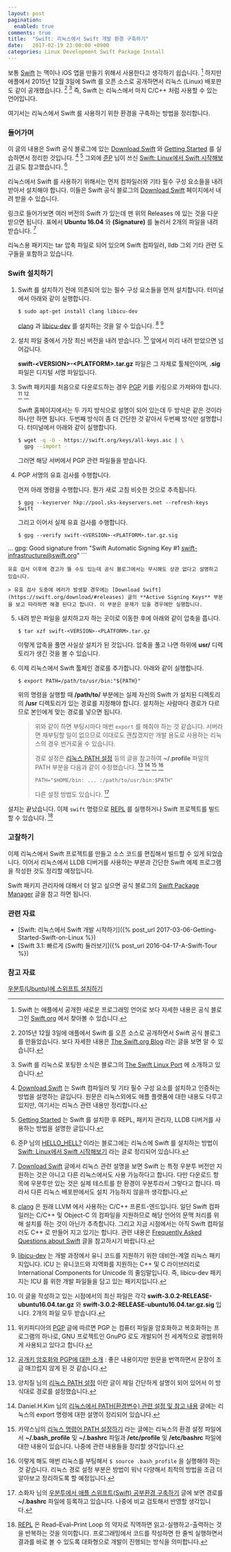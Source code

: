```yaml
---
layout: post
pagination:
  enabled: true
comments: true
title:  "Swift: 리눅스에서 Swift 개발 환경 구축하기"
date:   2017-02-19 23:00:00 +0900
categories: Linux Development Swift Package Install
---
```


보통 [Swift](https://swift.org) 는 맥이나 iOS 앱을 만들기 위해서 사용한다고 생각하기 쉽습니다. [^swift] 하지만 애플에서 2015년 12월 3일에 Swift 를 오픈 소스로 공개하면서 리눅스 (Linux) 배포판도 같이 공개했습니다. [^swift-welcome] [^swift-linux] 즉, Swift 는 리눅스에서 마치 C/C++ 처럼 사용할 수 있는 언어입니다.

여기서는 리눅스에서 Swift 를 사용하기 위한 환경을 구축하는 방법을 정리합니다.

### 들어가며

이 글의 내용은 Swift 공식 블로그에 있는 [Download Swift](https://swift.org/download/#releases) 와 [Getting Started](https://swift.org/getting-started/) 를 실습하면서 정리한 것입니다. [^download-swift] [^swift-started] 그외에 [준P](http://crasy.tistory.com) 님이 쓰신 [Swift: Linux에서 Swift 시작해보기](http://crasy.tistory.com/145) 글도 참고했습니다. [^crasy-145]

리눅스에서 Swift 를 사용하기 위해서는 먼저 컴파일러와 기타 필수 구성 요소들을 내려 받아서 설치해야 합니다. 이들은 Swift 공식 블로그의 [Download Swift](https://swift.org/download/#releases) 페이지에서 내려 받을 수 있습니다.

링크로 들어가보면 여러 버전의 Swift 가 있는데 맨 위의 Releases 에 있는 것을 다운받으면 됩니다. 표에서 **Ubuntu 16.04** 와  **(Signature)** 를 눌러서 2개의 파일을 내려 받습니다. [^swift-releases]

리눅스용 패키지는 tar 압축 파일로 되어 있으며 Swift 컴파일러, lldb 그외 기타 관련 도구들을 포함하고 있습니다.

### Swift 설치하기

1. Swift 를 설치하기 전에 의존되어 있는 필수 구성 요소들을 먼저 설치합니다. 터미널에서 아래와 같이 실행합니다.

	```sh
	$ sudo apt-get install clang libicu-dev
	```

	[clang](https://clang.llvm.org) 과 [libicu-dev](https://packages.debian.org/sid/libicu-dev) 를 설치하는 것을 알 수 있습니다. [^clang] [^libicu-dev]

2. 설치 파일 중에서 가장 최신 버전을 내려 받습니다. [^version] 앞에서 미리 내려 받았으면 넘어갑니다.

	**swift-\<VERSION\>-\<PLATFORM\>.tar.gz** 파일은 그 자체로 툴체인이며, **.sig** 파일은 디지털 서명 파일입니다.

3. Swift 패키지를 처음으로 다운로드하는 경우 [PGP](https://ko.wikipedia.org/wiki/PGP_(소프트웨어)) 키를 키링으로 가져와야 합니다. [^wikipedia-pgp] [^jinbo-pgp]

	Swift 홈페이지에서는 두 가지 방식으로 설명이 되어 있는데 두 방식은 같은 것이라 하나만 하면 됩니다. 두번째 방식이 좀 더 간단한 것 같아서 두번째 방식만 설명합니다. 터미널에서 아래와 같이 실행합니다.

	```sh
	$ wget -q -O - https://swift.org/keys/all-keys.asc | \
	  gpg --import -
	```

	그러면 해당 서버에서 PGP 관련 파일들을 받습니다.

4. PGP 서명의 유효 검사를 수행합니다.

	먼저 아래 명령을 수행합니다. 뭔가 새로 고침 비슷한 것으로 추측됩니다.

	```
	$ gpg --keyserver hkp://pool.sks-keyservers.net --refresh-keys Swift
	```

	그리고 이어서 실제 유효 검사를 수행합니다.

	```
	$ gpg --verify swift-<VERSION>-<PLATFORM>.tar.gz.sig
...
gpg: Good signature from "Swift Automatic Signing Key #1 <swift-infrastructure@swift.org>"
	```

	유효 검사 이후에 경고가 뜰 수도 있는데 공식 블로그에서는 무시해도 상관 없다고 설명하고 있습니다.

	> 유효 검사 도중에 에러가 발생할 경우에는 [Download Swift](https://swift.org/download/#releases) 글의 **Active Signing Keys** 부분을 보고 따라하면 해결 된다고 합니다. 이 부분은 문제가 있을 경우에만 실행합니다.

5. 내려 받은 파일을 설치하고자 하는 곳이로 이동한 후에 아래와 같이 압축을 풉니다.

	```
	$ tar xzf swift-<VERSION>-<PLATFORM>.tar.gz
	```

	이렇게 압축을 풀면 사실상 설치가 된 것입니다. 압축을 풀고 나면 하위에 **usr/** 디렉토리가 생긴 것을 볼 수 있습니다.

6. 이제 리눅스에서 Swift 툴체인 경로를 추가합니다. 아래와 같이 실행합니다.

	```
	$ export PATH=/path/to/usr/bin:"${PATH}"
	```

	위의 명령을 실행할 때 **/path/to/** 부분에는 실제 자신의 Swift 가 설치된 디렉토리의 **/usr** 디렉토리가 있는 경로를 지정해야 합니다. 설치하는 사람마다 경로가 다르므로 본인에게 맞는 경로를 넣으면 됩니다.

	> 위와 같이 하면 부팅시마다 매번 `export` 를 해줘야 하는 것 같습니다. 서버라면 재부팅할 일이 없으므로 이대로도 괜찮겠지만 개발 용도로 사용하는 리눅스의 경우 번거로울 수 있습니다.
	>
	> 경로 설정은 [리눅스 PATH 설정](http://egloos.zum.com/silve2/v/4448383) 등의 글을 참고하여 **~/.profile** 파일의 PATH 부분을 다음과 같이 수정했습니다. [^egloos-4448383] [^blueskywithyou-32] [^superad-path] [^linux-bash]
	>
	> ```
	> PATH="$HOME/bin: ... :/path/to/usr/bin:$PATH"
	> ```
	>
	> 다른 설정 방법도 있습니다. [^html5around-swift]

설치는 끝났습니다. 이제 `swift` 명령으로 [REPL](https://en.wikipedia.org/wiki/Read–eval–print_loop) 를 실행하거나 Swift 프로젝트를 빌드할 수 있습니다. [^repl]

### 고찰하기

이제 리눅스에서 Swift 프로젝트를 만들고 소스 코드를 편집해서 빌드할 수 있게 되었습니다. 이어서 리눅스에서 LLDB 디버거를 사용하는 부분과 간단한 Swift 예제 프로그램을 작성한 것도 정리할 예정입니다.

Swift 패키지 관리자에 대해서 더 알고 싶으면 공식 블로그의 [Swift Package Manager](https://swift.org/package-manager/) 글을 참고 하면 됩니다.

### 관련 자료

* [Swift: 리눅스에서 Swift 개발 시작하기]({% post_url 2017-03-06-Getting-Started-Swift-on-Linux %})
* [Swift 3.1: 빠르게 (Swift) 둘러보기]({% post_url 2016-04-17-A-Swift-Tour %})

### 참고 자료

[^swift]: Swift 는 애플에서 공개한 새로운 프로그래밍 언어로 보다 자세한 내용은 공식 블로그인 [Swift.org](https://swift.org) 에서 찾아볼 수 있습니다.

[^swift-welcome]: 2015년 12월 3일에 애플에서 Swift 를 오픈 소스로 공개하면서 Swift 공식 블로그를 만들었습니다. 보다 자세한 내용은 [The Swift.org Blog](https://swift.org/blog/welcome/) 라는 글을 보면 알 수 있습니다.

[^swift-linux]: Swift 를 리눅스로 포팅한 소식은 블로그의 [The Swift Linux Port](https://swift.org/blog/swift-linux-port/) 에 소개하고 있습니다.

[^download-swift]: [Download Swift](https://swift.org/download/#releases) 는 Swift 컴파일러 및 기타 필수 구성 요소를 설치하고 인증하는 방법을 설명하는 글입니다. 원문은 리눅스외에도 애플 플랫폼에 대한 내용도 다루고 있지만, 여기서는 리눅스 관련 내용만 정리합니다.

[^swift-started]: [Getting Started](https://swift.org/getting-started/) 는 Swift 를 설치한 후 REPL, 패키지 관리자, LLDB 디버거를 사용하는 방법을 설명한 글입니다.

[^crasy-145]: 준P 님의 [HELLO_HELL?](http://crasy.tistory.com) 이라는 블로그에는 리눅스에 Swift 를 설치하는 방법이 [Swift: Linux에서 Swift 시작해보기](http://crasy.tistory.com/145) 라는 글로 정리되어 있습니다.

[^swift-releases]: [Download Swift](https://swift.org/download/#releases) 글에서 리눅스 관련 설명을 보면 Swift 는 특정 우분투 버전만 지원하는 것은 아니고 다른 리눅스에서도 사용 가능하다고 합니다. 다만 다운로드 항목에 우분투만 있는 것은 실제 테스트를 한 환경이 우분투라서 그렇다고 합니다. 따라서 다른 리눅스 배포판에서도 설치 가능하지 않을까 생각합니다.

[^clang]: [clang](https://clang.llvm.org) 은 원래 LLVM 에서 사용하는 C/C++ 프론트-엔드입니다. 일단 Swift 컴파일러는 C/C++ 및 Object-C 의 컴파일을 지원하므로 해당 언어의 문맥 처리를 위해 설치를 하는 것이 아닌가 추측합니다. 그리고 지금 시점에서는 아직 Swift 컴파일러도 C++ 로 만들어 지고 있기는 합니다. 관련 내용은 [Frequently Asked Questions about Swift](https://github.com/apple/swift/blob/2c7b0b22831159396fe0e98e5944e64a483c356e/www/FAQ.rst) 글을 참고하시기 바랍니다.  

[^libicu-dev]: [libicu-dev](https://packages.debian.org/sid/libicu-dev) 는 개발 과정에서 유니 코드를 지원하기 위한 데비안-계열 리눅스 패키지입니다. ICU 는 유니코드와 지역화를 지원하는 C++ 및 C 라이브러리로 International Components for Unicode 의 줄임말입니다. 즉, libicu-dev 패키지는 ICU 를 위한 개발 파일들을 담고 있는 패키지입니다.

[^version]: 이 글을 작성하고 있는 시점에서의 최신 파일은 각각 **swift-3.0.2-RELEASE-ubuntu16.04.tar.gz** 와 **swift-3.0.2-RELEASE-ubuntu16.04.tar.gz.sig** 입니다. 2개의 파일 모두 받습니다.

[^wikipedia-pgp]: 위키피디아의 [PGP](https://ko.wikipedia.org/wiki/PGP_(소프트웨어)) 글에 따르면 PGP 는 컴퓨터 파일을 암호화하고 복호화하는 프로그램의 하나로, GNU 프로젝트인 GnuPG 로도 개발되어 전 세계적으로 광범위하게 사용되고 있다고 합니다.

[^jinbo-pgp]: [공개키 암호화와 PGP에 대한 소개](https://guide.jinbo.net/digital-security/communication-security/introduction-public-key-encryption) : 좋은 내용이지만 원문을 번역하면서 문장이 조금 매끄럽지 않게 된 것 같습니다.

[^egloos-4448383]: 양치질 님의 [리눅스 PATH 설정](http://egloos.zum.com/silve2/v/4448383) 이란 글이 제일 간단하게 설명이 되어 있어서 이 방식대로 경로를 설정했습니다.

[^blueskywithyou-32]: Daniel.H.Kim 님의 [리눅스에서 PATH(환경변수) 관련 설정 및 참고 내용](http://blueskywithyou.tistory.com/32) 글에는 리눅스의 export 명령에 대한 설명이 정리되어 있습니다.

[^superad-path]: 카약스님의 [리눅스 명령어 PATH 설정하기](http://superad.tistory.com/entry/리눅스-명령어-PATH설정하기) 라는 글에는 리눅스의 환경 설정 파일에서 **~/.bash_profile** 및 **~/.bashrc** 파일과 **/etc/profile** 및 **/etc/bashrc** 파일에 대한 내용이 있습니다. 나중에 관련 내용들을 정리할 생각입니다.

[^linux-bash]: 이렇게 해도 매번 리눅스를 부팅해서 `$ source .bash_profile` 을 실행해야 하는 것 같습니다. 리눅스 경로 설정 부분은 방법이 워낙 다양해서 최적의 방법을 조금 더 알아보고 정리하도록 할 예정입니다.

[^html5around-swift]: 소화자 님의 [우분투에서 애플 스위프트(Swift) 공부환경 구축하기](http://html5around.com/wordpress/tutorials/ubuntu-swift/) 글에 보면 경로를 **~/.bashrc** 파일에 등록하고 있습니다. 나중에 비교 검토해서 반영할 생각입니다.

[^repl]: [REPL](https://en.wikipedia.org/wiki/Read–eval–print_loop) 은 Read–Eval–Print Loop 의 약자로 직역하면 읽고-실행하고-출력하는 것을 반복하는 것을 의미합니다. 프로그래밍에서 코드를 작성하면 한 줄씩 실행하면서 결과를 바로 볼 수 있도록 대화형으로 개발이 진행되는 방식을 의미합니다.

[우분투(Ubuntu)에 스위프트 설치하기](http://blog.yagom.net/535)
